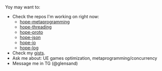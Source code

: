Yoy may want to:
- Check the repos I'm working on right now:
  - [hope-metaprogramming](https://github.com/glensand/hope-core)
  - [hope-threading](https://github.com/glensand/hope-threading)
  - [hope-proto](https://github.com/glensand/hope-proto)
  - [hope-json](https://github.com/glensand/hope-json)
  - [hope-io](https://github.com/glensand/hope-io)
  - [hope-log](https://github.com/glensand/hope-logger)
- Check my [gists](https://gist.github.com/glensand).
- Ask me about: UE games optimization, metaprogramming/concurrency
- Message me in TG (@glensand)

<!--
**glensand/glensand** is a ✨ _special_ ✨ repository because its `README.md` (this file) appears on your GitHub profile.

Here are some ideas to get you started:

- 🔭 I’m currently working on ...
- 🌱 I’m currently learning ...
- 👯 I’m looking to collaborate on ...
- 🤔 I’m looking for help with ...
- 💬 Ask me about ...
- 📫 How to reach me: ...
- 😄 Pronouns: ...
- ⚡ Fun fact: ...
-->
